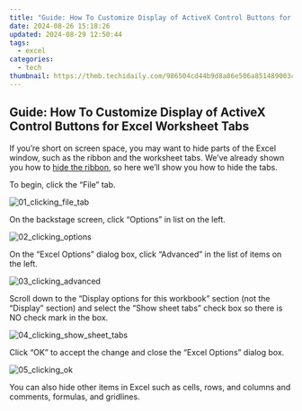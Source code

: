 ```yaml
---
title: "Guide: How To Customize Display of ActiveX Control Buttons for Excel Worksheet Tabs"
date: 2024-08-26 15:18:26
updated: 2024-08-29 12:50:44
tags:
  - excel
categories:
  - tech
thumbnail: https://thmb.techidaily.com/986504cd44b9d8a86e506a851489003cdb37fac4314ef47bdf65ab2174d555e1.jpg
---
```


## Guide: How To Customize Display of ActiveX Control Buttons for Excel Worksheet Tabs

If you’re short on screen space, you may want to hide parts of the Excel window, such as the ribbon and the worksheet tabs. We’ve already shown you how to [hide the ribbon](https://tiktok-video-recordings.techidaily.com/continuous-connection-avoiding-streak-breakers-on-snapchat/), so here we’ll show you how to hide the tabs.

 To begin, click the “File” tab.

![01_clicking_file_tab](https://static1.howtogeekimages.com/wordpress/wp-content/uploads/2015/05/01_clicking_file_tab5.png) 

 On the backstage screen, click “Options” in list on the left.

![02_clicking_options](https://static1.howtogeekimages.com/wordpress/wp-content/uploads/2015/05/02_clicking_options2.png) 

 On the “Excel Options” dialog box, click “Advanced” in the list of items on the left.

![03_clicking_advanced](https://static1.howtogeekimages.com/wordpress/wp-content/uploads/2015/05/03_clicking_advanced.png) 

 Scroll down to the “Display options for this workbook” section (not the “Display” section) and select the “Show sheet tabs” check box so there is NO check mark in the box.

![04_clicking_show_sheet_tabs](https://static1.howtogeekimages.com/wordpress/wp-content/uploads/2015/05/04_clicking_show_sheet_tabs.png) 

 Click “OK” to accept the change and close the “Excel Options” dialog box.

![05_clicking_ok](https://static1.howtogeekimages.com/wordpress/wp-content/uploads/2015/05/05_clicking_ok1.png) 

 You can also hide other items in Excel such as cells, rows, and columns and comments, formulas, and gridlines.

<ins class="adsbygoogle"
     style="display:block"
     data-ad-format="autorelaxed"
     data-ad-client="ca-pub-7571918770474297"
     data-ad-slot="1223367746"></ins>



<ins class="adsbygoogle"
     style="display:block"
     data-ad-client="ca-pub-7571918770474297"
     data-ad-slot="8358498916"
     data-ad-format="auto"
     data-full-width-responsive="true"></ins>
